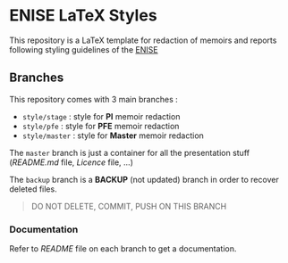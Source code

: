 # **ENISE** LaTeX Styles
This repository is a LaTeX template for redaction of memoirs and reports following
styling guidelines of the [ENISE](www.enise.fr)

## Branches
This repository comes with 3 main branches :
- `style/stage` : style for __PI__ memoir redaction
- `style/pfe` : style for __PFE__ memoir redaction
- `style/master` : style for __Master__ memoir redaction

The `master` branch is just a container for all the presentation stuff (_README.md_ file, _Licence_ file, ...)

The `backup` branch is a __BACKUP__ (not updated) branch in order to recover deleted files.
> DO NOT DELETE, COMMIT, PUSH ON THIS BRANCH

### Documentation
Refer to _README_ file on each branch to get a documentation. 
